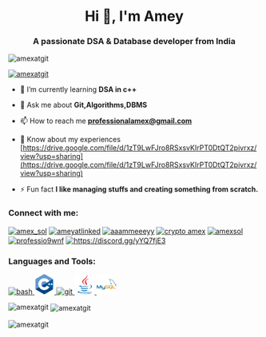 <h1 align="center">Hi 👋, I'm Amey</h1>
<h3 align="center">A passionate DSA & Database developer from India</h3>

<p align="left"> <img src="https://komarev.com/ghpvc/?username=amexatgit&label=Profile%20views&color=0e75b6&style=flat" alt="amexatgit" /> </p>

<p align="left"> <a href="https://github.com/ryo-ma/github-profile-trophy"><img src="https://github-profile-trophy.vercel.app/?username=amexatgit" alt="amexatgit" /></a> </p>

- 🌱 I’m currently learning **DSA in c++**

- 💬 Ask me about **Git,Algorithms,DBMS**

- 📫 How to reach me **professionalamex@gmail.com**

- 📄 Know about my experiences [https://drive.google.com/file/d/1zT9LwFJro8RSxsvKIrPT0DtQT2pivrxz/view?usp=sharing](https://drive.google.com/file/d/1zT9LwFJro8RSxsvKIrPT0DtQT2pivrxz/view?usp=sharing)

- ⚡ Fun fact **I like managing stuffs and creating something from scratch.**

<h3 align="left">Connect with me:</h3>
<p align="left">
<a href="https://twitter.com/amex_sol" target="blank"><img align="center" src="https://raw.githubusercontent.com/rahuldkjain/github-profile-readme-generator/master/src/images/icons/Social/twitter.svg" alt="amex_sol" height="30" width="40" /></a>
<a href="https://linkedin.com/in/ameyatlinked" target="blank"><img align="center" src="https://raw.githubusercontent.com/rahuldkjain/github-profile-readme-generator/master/src/images/icons/Social/linked-in-alt.svg" alt="ameyatlinked" height="30" width="40" /></a>
<a href="https://instagram.com/aaammeeeyy" target="blank"><img align="center" src="https://raw.githubusercontent.com/rahuldkjain/github-profile-readme-generator/master/src/images/icons/Social/instagram.svg" alt="aaammeeeyy" height="30" width="40" /></a>
<a href="https://www.youtube.com/c/crypto amex" target="blank"><img align="center" src="https://raw.githubusercontent.com/rahuldkjain/github-profile-readme-generator/master/src/images/icons/Social/youtube.svg" alt="crypto amex" height="30" width="40" /></a>
<a href="https://www.leetcode.com/amexsol" target="blank"><img align="center" src="https://raw.githubusercontent.com/rahuldkjain/github-profile-readme-generator/master/src/images/icons/Social/leet-code.svg" alt="amexsol" height="30" width="40" /></a>
<a href="https://auth.geeksforgeeks.org/user/professio9wnf" target="blank"><img align="center" src="https://raw.githubusercontent.com/rahuldkjain/github-profile-readme-generator/master/src/images/icons/Social/geeks-for-geeks.svg" alt="professio9wnf" height="30" width="40" /></a>
<a href="https://discord.gg/https://discord.gg/yYQ7fjE3" target="blank"><img align="center" src="https://raw.githubusercontent.com/rahuldkjain/github-profile-readme-generator/master/src/images/icons/Social/discord.svg" alt="https://discord.gg/yYQ7fjE3" height="30" width="40" /></a>
</p>

<h3 align="left">Languages and Tools:</h3>
<p align="left"> <a href="https://www.gnu.org/software/bash/" target="_blank" rel="noreferrer"> <img src="https://www.vectorlogo.zone/logos/gnu_bash/gnu_bash-icon.svg" alt="bash" width="40" height="40"/> </a> <a href="https://www.w3schools.com/cpp/" target="_blank" rel="noreferrer"> <img src="https://raw.githubusercontent.com/devicons/devicon/master/icons/cplusplus/cplusplus-original.svg" alt="cplusplus" width="40" height="40"/> </a> <a href="https://git-scm.com/" target="_blank" rel="noreferrer"> <img src="https://www.vectorlogo.zone/logos/git-scm/git-scm-icon.svg" alt="git" width="40" height="40"/> </a> <a href="https://www.java.com" target="_blank" rel="noreferrer"> <img src="https://raw.githubusercontent.com/devicons/devicon/master/icons/java/java-original.svg" alt="java" width="40" height="40"/> </a> <a href="https://www.mysql.com/" target="_blank" rel="noreferrer"> <img src="https://raw.githubusercontent.com/devicons/devicon/master/icons/mysql/mysql-original-wordmark.svg" alt="mysql" width="40" height="40"/> </a> </p>

<p><img align="left" src="https://github-readme-stats.vercel.app/api/top-langs?username=amexatgit&show_icons=true&locale=en&layout=compact" alt="amexatgit" /></p>

<p>&nbsp;<img align="center" src="https://github-readme-stats.vercel.app/api?username=amexatgit&show_icons=true&locale=en" alt="amexatgit" /></p>

<p><img align="center" src="https://github-readme-streak-stats.herokuapp.com/?user=amexatgit&" alt="amexatgit" /></p>

<!--
**Amexatgit/Amexatgit** is a ✨ _special_ ✨ repository because its `README.md` (this file) appears on your GitHub profile.

Here are some ideas to get you started:

- 🔭 I’m currently working on ...
- 🌱 I’m currently learning ...
- 👯 I’m looking to collaborate on ...
- 🤔 I’m looking for help with ...
- 💬 Ask me about ...
- 📫 How to reach me: ...
- 😄 Pronouns: ...
- ⚡ Fun fact: ...
-->
